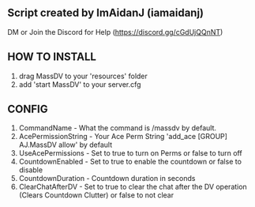 ## Script created by ImAidanJ (iamaidanj)
DM or Join the Discord for Help (https://discord.gg/cGdUjQQnNT)

## HOW TO INSTALL
1. drag MassDV to your 'resources' folder
2. add 'start MassDV' to your server.cfg

## CONFIG
1. CommandName - What the command is /massdv by default.
2. AcePermissionString - Your Ace Perm String 'add_ace [GROUP] AJ.MassDV allow' by default
3. UseAcePermissions - Set to true to turn on Perms or false to turn off
4. CountdownEnabled - Set to true to enable the countdown or false to disable
5. CountdownDuration - Countdown duration in seconds
6. ClearChatAfterDV - Set to true to clear the chat after the DV operation (Clears Countdown Clutter) or false to not clear
